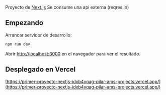 Proyecto de [Next.js](https://nextjs.org/) Se consume una api externa (reqres.in)

## Empezando

Arrancar servidor de desarrollo:

```bash
npm run dev

```

Abrir [http://localhost:3000](http://localhost:3000) en el navegador para ver el resultado.


## Desplegado en Vercel

[https://primer-proyecto-nextjs-idxb4vqag-pilar-ams-projects.vercel.app/](https://primer-proyecto-nextjs-idxb4vqag-pilar-ams-projects.vercel.app/)

